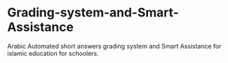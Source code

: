# Grading-system-and-Smart-Assistance
Arabic Automated short answers grading system and Smart Assistance for islamic education for schoolers.
